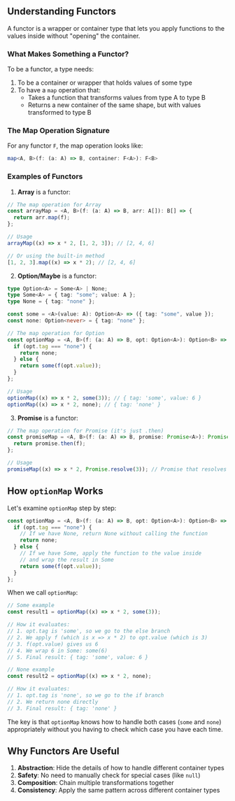 ## Understanding Functors

A functor is a wrapper or container type that lets you apply functions to the values inside without "opening" the container.

### What Makes Something a Functor?

To be a functor, a type needs:

1. To be a container or wrapper that holds values of some type
2. To have a `map` operation that:
   - Takes a function that transforms values from type A to type B
   - Returns a new container of the same shape, but with values transformed to type B

### The Map Operation Signature

For any functor `F`, the map operation looks like:

```typescript
map<A, B>(f: (a: A) => B, container: F<A>): F<B>
```

### Examples of Functors

1. **Array** is a functor:

```typescript
// The map operation for Array
const arrayMap = <A, B>(f: (a: A) => B, arr: A[]): B[] => {
  return arr.map(f);
};

// Usage
arrayMap((x) => x * 2, [1, 2, 3]); // [2, 4, 6]

// Or using the built-in method
[1, 2, 3].map((x) => x * 2); // [2, 4, 6]
```

2. **Option/Maybe** is a functor:

```typescript
type Option<A> = Some<A> | None;
type Some<A> = { tag: "some"; value: A };
type None = { tag: "none" };

const some = <A>(value: A): Option<A> => ({ tag: "some", value });
const none: Option<never> = { tag: "none" };

// The map operation for Option
const optionMap = <A, B>(f: (a: A) => B, opt: Option<A>): Option<B> => {
  if (opt.tag === "none") {
    return none;
  } else {
    return some(f(opt.value));
  }
};

// Usage
optionMap((x) => x * 2, some(3)); // { tag: 'some', value: 6 }
optionMap((x) => x * 2, none); // { tag: 'none' }
```

3. **Promise** is a functor:

```typescript
// The map operation for Promise (it's just .then)
const promiseMap = <A, B>(f: (a: A) => B, promise: Promise<A>): Promise<B> => {
  return promise.then(f);
};

// Usage
promiseMap((x) => x * 2, Promise.resolve(3)); // Promise that resolves to 6
```

## How `optionMap` Works

Let's examine `optionMap` step by step:

```typescript
const optionMap = <A, B>(f: (a: A) => B, opt: Option<A>): Option<B> => {
  if (opt.tag === "none") {
    // If we have None, return None without calling the function
    return none;
  } else {
    // If we have Some, apply the function to the value inside
    // and wrap the result in Some
    return some(f(opt.value));
  }
};
```

When we call `optionMap`:

```typescript
// Some example
const result1 = optionMap((x) => x * 2, some(3));

// How it evaluates:
// 1. opt.tag is 'some', so we go to the else branch
// 2. We apply f (which is x => x * 2) to opt.value (which is 3)
// 3. f(opt.value) gives us 6
// 4. We wrap 6 in Some: some(6)
// 5. Final result: { tag: 'some', value: 6 }

// None example
const result2 = optionMap((x) => x * 2, none);

// How it evaluates:
// 1. opt.tag is 'none', so we go to the if branch
// 2. We return none directly
// 3. Final result: { tag: 'none' }
```

The key is that `optionMap` knows how to handle both cases (`some` and `none`) appropriately without you having to check which case you have each time.

## Why Functors Are Useful

1. **Abstraction**: Hide the details of how to handle different container types
2. **Safety**: No need to manually check for special cases (like `null`)
3. **Composition**: Chain multiple transformations together
4. **Consistency**: Apply the same pattern across different container types
